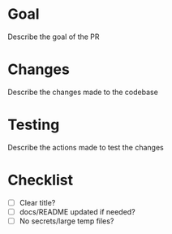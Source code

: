 # Goal 
Describe the goal of the PR

# Changes
Describe the changes made to the codebase

# Testing
Describe the actions made to test the changes

# Checklist
- [ ] Clear title?
- [ ] docs/README updated if needed?
- [ ] No secrets/large temp files?